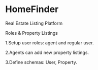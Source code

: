 # HomeFinder
Real Estate Listing Platform


 Roles & Property Listings



1.Setup user roles: agent and regular user.



2.Agents can add new property listings.



3.Define schemas: User, Property.
